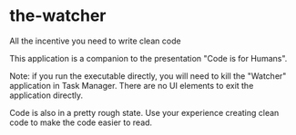 # the-watcher
All the incentive you need to write clean code

This application is a companion to the presentation "Code is for Humans".

Note: if you run the executable directly, you will need to kill the "Watcher" application in Task Manager. 
There are no UI elements to exit the application directly.

Code is also in a pretty rough state. Use your experience creating clean code to make the code easier to read.
